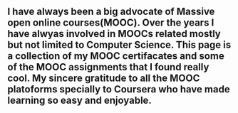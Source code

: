 ## I have always been a big advocate of Massive open online courses(MOOC). Over the years I have alwyas involved in MOOCs related  mostly but not limited to Computer Science. This page is a collection of my MOOC certifacates and some of the MOOC assignments that I found really cool. My sincere gratitude to all the MOOC platoforms specially to Coursera who have made learning so easy and enjoyable.
